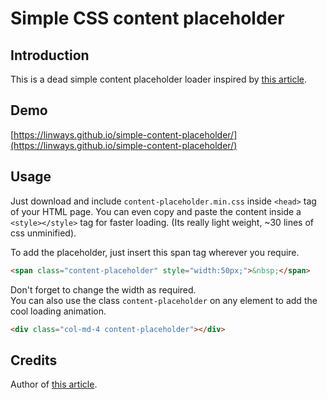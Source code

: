 # Simple CSS content placeholder
## Introduction
This is a dead simple content placeholder loader inspired by [this article](https://cloudcannon.com/deconstructions/2014/11/15/facebook-content-placeholder-deconstruction.html).
## Demo
[https://linways.github.io/simple-content-placeholder/](https://linways.github.io/simple-content-placeholder/)

## Usage
Just download and include `content-placeholder.min.css` inside `<head>` tag of your HTML page. You can even copy and paste the content inside a `<style></style>` tag for faster loading. (Its really light weight, ~30 lines of css unminified).

To add the placeholder, just insert this span tag wherever you require.

```html
<span class="content-placeholder" style="width:50px;">&nbsp;</span>
```
Don't forget to change the width as required.  
You can also use the class `content-placeholder` on any element to add the cool loading animation.
```html
<div class="col-md-4 content-placeholder"></div>
```
## Credits
Author of [this article](https://cloudcannon.com/deconstructions/2014/11/15/facebook-content-placeholder-deconstruction.html).
